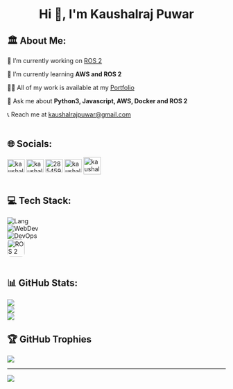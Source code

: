 <h1 align="center">Hi 👋, I'm Kaushalraj Puwar</h1>

## 🏛️ About Me:
🔭 I’m currently working on <a onclick="window.open(this.href,'_blank');return false;" href="https://www.ros.org" target="_blank">ROS 2</a>

🌱 I’m currently learning **AWS and ROS 2**

👨‍💻 All of my work is available at my <a href="https://kaushalrajpuwar.github.io/" target="blank">Portfolio</a>

💬 Ask me about **Python3, Javascript, AWS, Docker and ROS 2**

📞 Reach me at <a href="mailto:kaushalrajpuwar@gmail.com" target="blank"> kaushalrajpuwar@gmail.com </a>
<br><br>


## 🌐 Socials:
<a onclick="window.open(this.href,'_blank');return false;" href="https://linkedin.com/in/kaushalrajpuwar" target="_blank"><img align="center" src="https://raw.githubusercontent.com/rahuldkjain/github-profile-readme-generator/master/src/images/icons/Social/linked-in-alt.svg" alt="kaushalraj-puwar" height="30" width="40" /></a>
<a onclick="window.open(this.href,'_blank');return false;" href="https://x.com/kaushalrajpuwar" target="_blank"><img align="center" src="https://gist.githubusercontent.com/IgnaceMaes/744cd9cf41ec6acf46fc8f4e9f370f86/raw/d16658c2945d30c8a953b35cb17dd7085111b46c/x-logo.svg" alt="kaushalrajpuwar" height="30" width="40" /></a>
<a onclick="window.open(this.href,'_blank');return false;" href="https://stackoverflow.com/users/28545922/kaushalraj-puwar" target="_blank"><img align="center" src="https://raw.githubusercontent.com/rahuldkjain/github-profile-readme-generator/master/src/images/icons/Social/stack-overflow.svg" alt="28545922/kaushalraj-puwar" height="30" width="40" /></a>
<a onclick="window.open(this.href,'_blank');return false;" href="https://instagram.com/kaushalrajpuwar" target="_blank"><img align="center" src="https://raw.githubusercontent.com/rahuldkjain/github-profile-readme-generator/master/src/images/icons/Social/instagram.svg" alt="kaushalrajpuwar" height="30" width="40" /></a>
<a onclick="window.open(this.href,'_blank');return false;" href="https://kaushalrajpuwar.github.io/" target="_blank"><img align="center" src="https://img.icons8.com/?size=100&id=u6SGklrDSZ3b&format=png&color=FFFFFF" alt="kaushalrajpuwar" height="40" width="40" /></a>
<br><br>

## 💻 Tech Stack:
![Lang](https://skillicons.dev/icons?i=js,c,cpp,java,py)<br>
![WebDev](https://skillicons.dev/icons?i=html,css,react,nodejs,express,mongodb,mysql)<br>
![DevOps](https://skillicons.dev/icons?i=linux,aws,docker,git)<br>
<a href="https://www.ros.org/" target="_blank">
  <img src="https://logodix.com/logo/1656118.jpg" alt="ROS 2" height="40" style="border-radius: 8px;" />
</a>
<br><br>

## 📊 GitHub Stats:
![](https://github-readme-stats.vercel.app/api?username=kaushalrajpuwar&theme=gotham&hide_border=true&include_all_commits=true&count_private=true)<br/>
![](https://github-readme-streak-stats.herokuapp.com/?user=KaushalrajPuwar&theme=gotham&hide_border=true)<br/>
![](https://github-readme-stats.vercel.app/api/top-langs/?username=kaushalrajpuwar&theme=gotham&hide_border=true&include_all_commits=true&count_private=true&layout=compact)
<br>

## 🏆 GitHub Trophies
![](https://github-profile-trophy.vercel.app/?username=kaushalrajpuwar&theme=nord&no-frame=true&no-bg=false&margin-w=4)

---
[![](https://visitcount.itsvg.in/api?id=kaushalrajpuwar&icon=5&color=3)](https://visitcount.itsvg.in)


